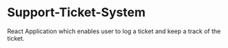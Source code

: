 # Support-Ticket-System
React Application which enables user to log a ticket and keep a track of the ticket. 
